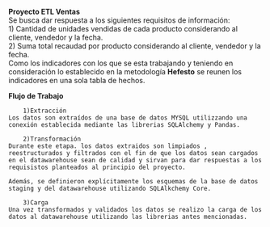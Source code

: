 **Proyecto ETL Ventas**<br>
    Se busca dar respuesta a los siguientes requisitos de información:<br>
        1) Cantidad de unidades vendidas de cada producto considerando al cliente, vendedor y la fecha.<br>
        2) Suma total recaudad por producto considerando al cliente, vendedor y la fecha.<br>
    Como los indicadores con los que se esta trabajando y teniendo en consideración lo establecido en la metodología **Hefesto** se reunen los indicadores en una sola tabla de hechos.<br>

**Flujo de Trabajo**<br>

        1)Extracción
    Los datos son extraídos de una base de datos MYSQL utilizzando una conexión establecida mediante las librerias SQLAlchemy y Pandas.
    
        2)Transformación 
    Durante este etapa. los datos extraidos son limpiados , reestructurados y filtrados con el fin de que los datos sean cargados en el datawarehouse sean de calidad y sirvan para dar respuestas a los requisistos planteados al principio del proyecto.

    Además, se definieron explícitamente los esquemas de la base de datos staging y del datawarehouse utilizando SQLAlkchemy Core.
    
        3)Carga
    Una vez transformados y validados los datos se realizo la carga de los datos al datawarehouse utilizando las librerias antes mencionadas.

